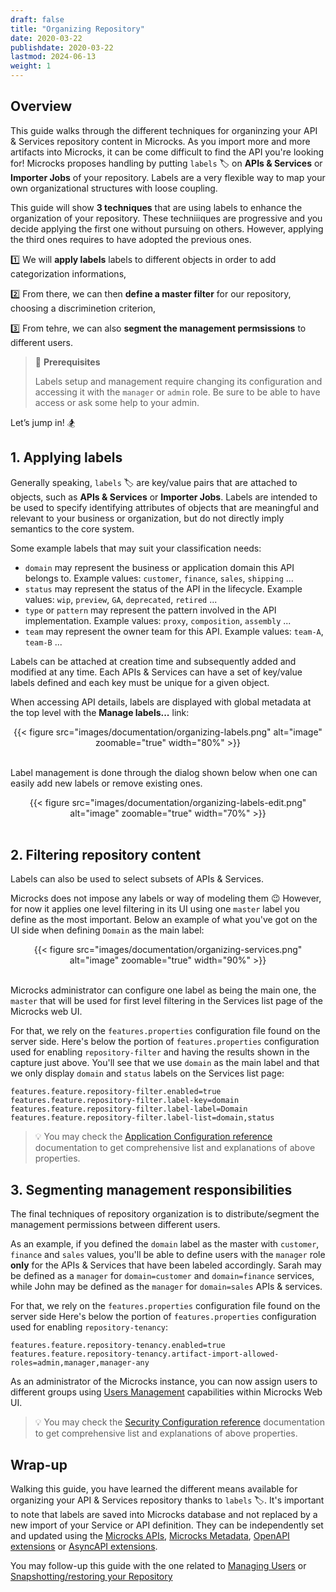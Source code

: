 ```yaml
---
draft: false
title: "Organizing Repository"
date: 2020-03-22
publishdate: 2020-03-22
lastmod: 2024-06-13
weight: 1
---
```


## Overview

This guide walks through the different techniques for organinzing your API & Services repository content in Microcks. As you import more and more artifacts into Microcks, it can be come difficult to find the API you're looking for! Microcks proposes handling by putting `labels` 🏷️ on **APIs & Services** or **Importer Jobs** of your repository. Labels are a very flexible way to map your own organizational structures with loose coupling. 

This guide will show **3 techniques** that are using labels to enhance the organization of your repository. These techniiiques are progressive and you decide applying the first one without pursuing on others. However, applying the third ones requires to have adopted the previous ones.

1️⃣ We will **apply labels** labels to different objects in order to add categorization informations,

2️⃣ From there, we can then **define a master filter** for our repository, choosing a discriminetion criterion,

3️⃣ From tehre, we can also **segment the management permsissions** to different users.

> 🚨 **Prerequisites**
>
> Labels setup and management require changing its configuration and accessing it with the `manager` or `admin` role. Be sure to be able to have access or ask some help to your admin.

Let’s jump in! 🏂


## 1. Applying labels

Generally speaking, `labels` 🏷️  are key/value pairs that are attached to objects, such as **APIs & Services** or **Importer Jobs**. Labels are intended to be used to specify identifying attributes of objects that are meaningful and relevant to your business or organization, but do not directly imply semantics to the core system. 

Some example labels that may suit your classification needs:

* `domain` may represent the business or application domain this API belongs to. Example values: `customer`, `finance`, `sales`, `shipping` ...
* `status` may represent the status of the API in the lifecycle. Example values: `wip`, `preview`, `GA`, `deprecated`, `retired` ...
* `type` or `pattern` may represent the pattern involved in the API implementation. Example values: `proxy`, `composition`, `assembly` ...
* `team` may represent the owner team for this API. Example values: `team-A`, `team-B` ...

Labels can be attached at creation time and subsequently added and modified at any time. Each APIs & Services can have a set of key/value labels defined and each key must be unique for a given object.

When accessing API details, labels are displayed with global metadata at the top level with the **Manage labels...** link:

<div align="center">
{{< figure src="images/documentation/organizing-labels.png" alt="image" zoomable="true" width="80%" >}}
</div>
<br/>

Label management is done through the dialog shown below when one can easily add new labels or remove existing ones.

<div align="center">
{{< figure src="images/documentation/organizing-labels-edit.png" alt="image" zoomable="true" width="70%" >}}
</div>
<br/>

## 2. Filtering repository content

Labels can also be used to select subsets of APIs & Services.

Microcks does not impose any labels or way of modeling them 😉 However, for now it applies one level filtering in its UI using one `master` label you define as the most important. Below an example of what you've got on the UI side when defining `Domain` as the main label:

<div align="center">
{{< figure src="images/documentation/organizing-services.png" alt="image" zoomable="true" width="90%" >}}
</div>
<br/>

Microcks administrator can configure one label as being the main one, the `master` that will be used for first level filtering in the Services list page of the Microcks web UI.

For that, we rely on the `features.properties` configuration file found on the server side. Here's below the portion of `features.properties` configuration used for enabling `repository-filter` and having the results shown in the capture just above. You'll see that we use `domain` as the main label and that we only display `domain` and `status` labels on the Services list page:

```properties
features.feature.repository-filter.enabled=true
features.feature.repository-filter.label-key=domain
features.feature.repository-filter.label-label=Domain
features.feature.repository-filter.label-list=domain,status
```

> 💡 You may check the [Application Configuration reference](/documentation/references/configuration/application-config#repository-filtering-properties) documentation to get comprehensive list and explanations of above properties.

## 3. Segmenting management responsibilities

The final techniques of repository organization is to distribute/segment the management permissions between different users. 

As an example, if you defined the `domain` label as the master with `customer`, `finance` and `sales` values, you'll be able to define users with the `manager` role **only** for the APIs & Services that have been labeled accordingly. Sarah may be defined as a `manager` for `domain=customer` and `domain=finance` services, while John may be defined as the `manager` for `domain=sales` APIs & services.

For that, we rely on the `features.properties` configuration file found on the server side Here's below the portion of `features.properties` configuration used for enabling `repository-tenancy`:

```properties
features.feature.repository-tenancy.enabled=true
features.feature.repository-tenancy.artifact-import-allowed-roles=admin,manager,manager-any
```

As an administrator of the Microcks instance, you can now assign users to different groups using [Users Management](/documentation/guides/administration/users) capabilities within Microcks Web UI.

> 💡 You may check the [Security Configuration reference](/documentation/references/configuration/security-config#groups-segmentation) documentation to get comprehensive list and explanations of above properties.


## Wrap-up

Walking this guide, you have learned the different means available for organizing your API & Services repository thanks to `labels` 🏷️. It's important to note that labels are saved into Microcks database and not replaced by a new import of your Service or API definition. They can be independently set and updated using the [Microcks APIs](/documentation/references/apis/open-api), [Microcks Metadata](/documentation/references/metadada), [OpenAPI extensions](/documentation/references/artifacts/openapi-conventions/#openapi-extensions) or [AsyncAPI extensions](/documentation/references/artifacts/asyncapi-conventions/#asyncapi-extensions).

You may follow-up this guide with the one related to [Managing Users](/documentation/guides/administration/users) or [Snapshotting/restoring your Repository](/documentation/guides/administration/snapshots)

